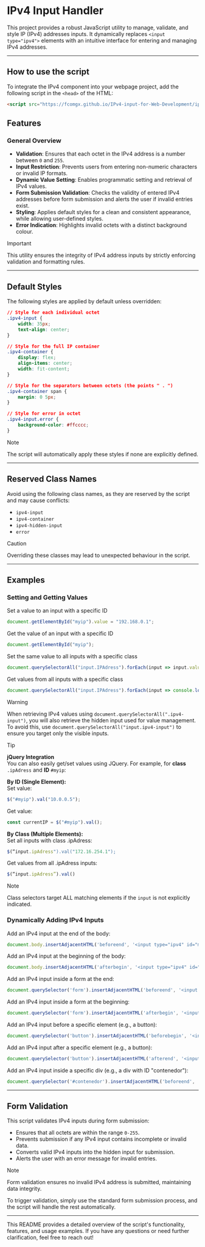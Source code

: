 # IPv4 Input Handler

This project provides a robust JavaScript utility to manage, validate, and style IP (IPv4) addresses inputs. It dynamically replaces `<input type="ipv4">` elements with an intuitive interface for entering and managing IPv4 addresses.

---

## How to use the script 
To integrate the IPv4 component into your webpage project, add the following script in the `<head>` of the HTML:

```html
<script src="https://fcomgx.github.io/IPv4-input-for-Web-Development/ipv4Script.js"></script>
```

## Features

### General Overview

- **Validation**: Ensures that each octet in the IPv4 address is a number between `0` and `255`.
- **Input Restriction**: Prevents users from entering non-numeric characters or invalid IP formats.
- **Dynamic Value Setting**: Enables programmatic setting and retrieval of IPv4 values.
- **Form Submission Validation**: Checks the validity of entered IPv4 addresses before form submission and alerts the user if invalid entries exist.
- **Styling**: Applies default styles for a clean and consistent appearance, while allowing user-defined styles.
- **Error Indication**: Highlights invalid octets with a distinct background colour.

> [!IMPORTANT]  
> This utility ensures the integrity of IPv4 address inputs by strictly enforcing validation and formatting rules.

---

## Default Styles

The following styles are applied by default unless overridden:

```css
// Style for each individual octet
.ipv4-input {
    width: 35px;
    text-align: center;
}

// Style for the full IP container
.ipv4-container {
    display: flex;
    align-items: center;
    width: fit-content;
}

// Style for the separators between octets (the points " . ")
.ipv4-container span {
    margin: 0 5px;
}

// Style for error in octet
.ipv4-input.error {
    background-color: #ffcccc;
}
```

> [!NOTE]  
> The script will automatically apply these styles if none are explicitly defined.

---

## Reserved Class Names

Avoid using the following class names, as they are reserved by the script and may cause conflicts:

- `ipv4-input`
- `ipv4-container`
- `ipv4-hidden-input`
- `error`

> [!CAUTION]  
> Overriding these classes may lead to unexpected behaviour in the script.

---

## Examples

### Setting and Getting Values

Set a value to an input with a specific ID
```javascript
document.getElementById("myip").value = "192.168.0.1";
```

Get the value of an input with a specific ID
```javascript
document.getElementById("myip");
```

Set the same value to all inputs with a specific class
```javascript
document.querySelectorAll("input.IPAdress").forEach(input => input.value = 127.0.0.1);
```

Get values from all inputs with a specific class
```javascript
document.querySelectorAll("input.IPAdress").forEach(input => console.log(input.value)); // Hidden input values will also appear
```

> [!WARNING]  
> When retrieving IPv4 values using `document.querySelectorAll(".ipv4-input")`, you will also retrieve the hidden input used for value management. To avoid this, use `document.querySelectorAll("input.ipv4-input")` to ensure you target only the visible inputs.

> [!TIP]  
> **jQuery Integration**  
> You can also easily get/set values using JQuery. For example, for **class** `.ipAdress` and **ID** `#myip`:  
>  
> **By ID (Single Element):**  
> Set value:
> ```javascript  
> $("#myip").val("10.0.0.5");  
> ```
>  Get value:
>  ```javascript
> const currentIP = $("#myip").val();  
> ```  
>  
> **By Class (Multiple Elements):**  
>  Set all inputs with class .ipAdress:  
> ```javascript
> $(“input.ipAdress").val("172.16.254.1");  
>  ```
> Get values from all .ipAdress inputs:
> ```javascript
> $(“input.ipAdress”).val()
> ```

> [!NOTE]
> Class selectors target ALL matching elements if the `input` is not explicitly indicated.

### Dynamically Adding IPv4 Inputs

Add an IPv4 input at the end of the body:

```javascript
document.body.insertAdjacentHTML('beforeend', '<input type="ipv4" id="myip7" class="direccionIP3" name="ip5"');
```

Add an IPv4 input at the beginning of the body:

```javascript
document.body.insertAdjacentHTML('afterbegin', '<input type="ipv4" id="myip8" class="direccionIP3" name="ip6"');
```

Add an IPv4 input inside a form at the end:

```javascript
document.querySelector('form').insertAdjacentHTML('beforeend', '<input type="ipv4" id="myip9" class="direccionIP4" name="ip7"');
```

Add an IPv4 input inside a form at the beginning:

```javascript
document.querySelector('form').insertAdjacentHTML('afterbegin', '<input type="ipv4" id="myip10" class="direccionIP4" name="ip8"');
```

Add an IPv4 input before a specific element (e.g., a button):

```javascript
document.querySelector('button').insertAdjacentHTML('beforebegin', '<input type="ipv4" id="myip11" class="direccionIP5" name="ip9"');
```

Add an IPv4 input after a specific element (e.g., a button):

```javascript
document.querySelector('button').insertAdjacentHTML('afterend', '<input type="ipv4" id="myip12" class="direccionIP5" name="ip10"');
```

Add an IPv4 input inside a specific div (e.g., a div with ID "contenedor"):

```javascript
document.querySelector('#contenedor').insertAdjacentHTML('beforeend', '<input type="ipv4" id="myip13" class="direccionIP6" name="ip11"');
```

---

## Form Validation

This script validates IPv4 inputs during form submission:

- Ensures that all octets are within the range `0-255`.
- Prevents submission if any IPv4 input contains incomplete or invalid data.
- Converts valid IPv4 inputs into the hidden input for submission.
- Alerts the user with an error message for invalid entries.

> [!NOTE]  
> Form validation ensures no invalid IPv4 address is submitted, maintaining data integrity.

To trigger validation, simply use the standard form submission process, and the script will handle the rest automatically.

---

This README provides a detailed overview of the script's functionality, features, and usage examples. If you have any questions or need further clarification, feel free to reach out!